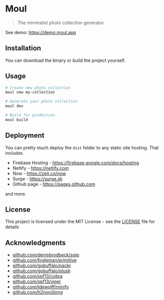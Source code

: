 # Moul
> The minimalist photo collection generator.

See demo: https://demo.moul.app

## Installation

You can download the binary or build the project yourself.

## Usage

```bash
# Create new photo collection
moul new my-collection

# Generate your photo collection
moul dev

# Build for production
moul build
```

## Deployment

You can pretty much deploy the `dist` folder to any static site hosting. That includes

* Firebase Hosting - https://firebase.google.com/docs/hosting
* Netlify - https://netlify.com
* Now - https://zeit.co/now
* Surge - https://surge.sh
* Github page - https://pages.github.com

and more.

## License

This project is licensed under the MIT License - see the [LICENSE](LICENSE) file for details

## Acknowledgments

* [github.com/denisbrodbeck/sqip](https://github.com/denisbrodbeck/sqip)
* [github.com/fogleman/primitive](https://github.com/fogleman/primitive)
* [github.com/gobuffalo/packr](https://github.com/gobuffalo/packr)
* [github.com/gobuffalo/plush](https://github.com/gobuffalo/plush)
* [github.com/spf13/cobra](https://github.com/spf13/cobra)
* [github.com/spf13/viper](https://github.com/spf13/viper)
* [github.com/tdewolff/minify](https://github.com/tdewolff/minify)
* [github.com/h2non/bimg](https://github.com/h2non/bimg)
